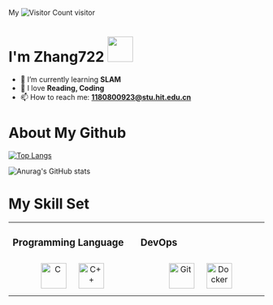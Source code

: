 <div align="center">

</div>  

My ![Visitor Count](https://profile-counter.glitch.me/zhang722/count.svg) visitor


# I'm Zhang722 <img src="https://media.giphy.com/media/12oufCB0MyZ1Go/giphy.gif" width="50">

- 🌱 I’m currently learning **SLAM**
- 🤔 I love **Reading, Coding**
- 📫 How to reach me: **1180800923@stu.hit.edu.cn**

# About My Github

[![Top Langs](https://github-readme-stats.vercel.app/api/top-langs/?username=zhang722&layout=compact)](https://github.com/Christmas-Wong/github-readme-stats)

![Anurag's GitHub stats](https://github-readme-stats.vercel.app/api?username=zhang722&show_icons=true&theme=tokyonight)

# My Skill Set  
<table><tr><td valign="top" width="33%">





### Programming Language  
<div align="center">  
<img style="margin: 10px" src="https://profilinator.rishav.dev/skills-assets/c-original.svg" alt="C" height="50" />  
<img style="margin: 10px" src="https://profilinator.rishav.dev/skills-assets/cplusplus-original.svg" alt="C++" height="50" />  
</div>


</td><td valign="top" width="33%">



### DevOps  
<div align="center">  
<img style="margin: 10px" src="https://profilinator.rishav.dev/skills-assets/git-scm-icon.svg" alt="Git" height="50" />  
<img style="margin: 10px" src="https://profilinator.rishav.dev/skills-assets/docker-original-wordmark.svg" alt="Docker" height="50" />  
</div>

</td></tr></table>  

<br/>  
